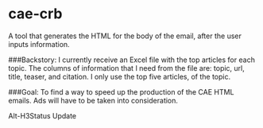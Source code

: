 # cae-crb
A tool that generates the HTML for the body of the email, after the user inputs information.


###Backstory: I currently receive an Excel file with the top articles for each topic. The columns of information that I need from the file are: topic, url, title, teaser, and citation. I only use the top five articles, of the topic. 


###Goal: To find a way to speed up the production of the CAE HTML emails. Ads will have to be taken into consideration.

Alt-H3Status Update